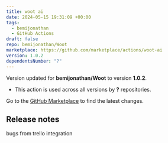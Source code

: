 ```yaml
---
title: woot ai
date: 2024-05-15 19:31:09 +00:00
tags:
  - bemijonathan
  - GitHub Actions
draft: false
repo: bemijonathan/Woot
marketplace: https://github.com/marketplace/actions/woot-ai
version: 1.0.2
dependentsNumber: "?"
---
```



Version updated for **bemijonathan/Woot** to version **1.0.2**.
- This action is used across all versions by **?** repositories.

Go to the [GitHub Marketplace](https://github.com/marketplace/actions/woot-ai) to find the latest changes.

## Release notes

bugs from trello integration
